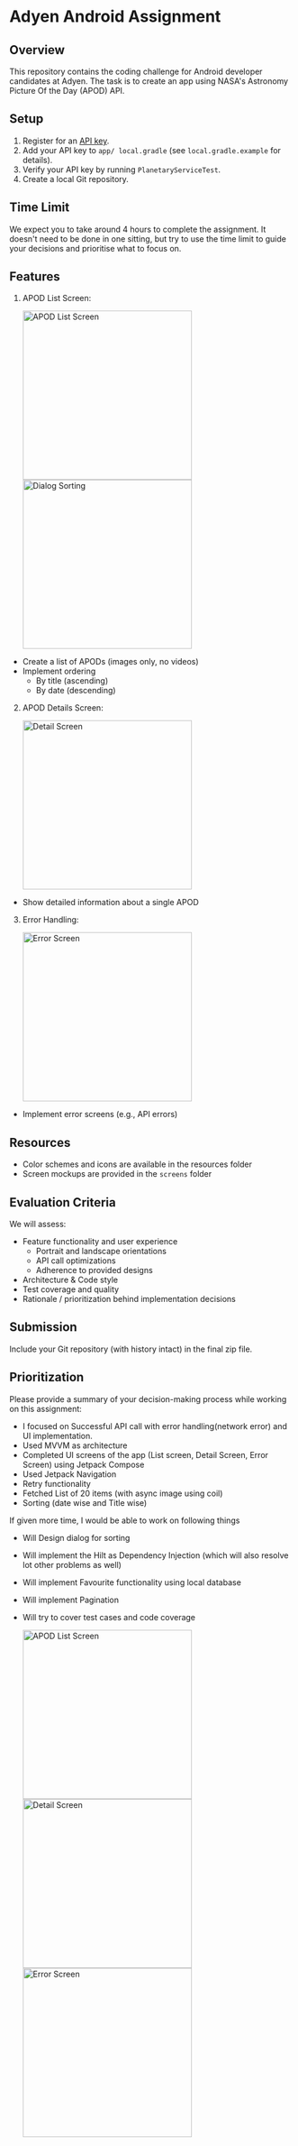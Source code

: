 # Adyen Android Assignment

## Overview
This repository contains the coding challenge for Android developer candidates at Adyen. The task is to create an app using NASA's Astronomy Picture Of the Day (APOD) API.

## Setup
1. Register for an [API key](https://api.nasa.gov/).
2. Add your API key to `app/ local.gradle` (see `local.gradle.example` for details).
3. Verify your API key by running `PlanetaryServiceTest`.
4. Create a local Git repository.

## Time Limit
We expect you to take around 4 hours to complete the assignment.
It doesn't need to be done in one sitting, but try to use the time limit to guide your decisions and prioritise what to focus on.

## Features
1. APOD List Screen:

    <img src="screens/ListScreen.png" alt="APOD List Screen" width="300"/>     <img src="screens/ReorderDialog.png" alt="Dialog Sorting" width="300"/>
- Create a list of APODs (images only, no videos)
- Implement ordering
  * By title (ascending)
  * By date (descending)
2. APOD Details Screen:

    <img src="screens/DetailScreen.png" alt="Detail Screen" width="300"/>
- Show detailed information about a single APOD
3. Error Handling:

    <img src="screens/ErrorScreen.png" alt="Error Screen" width="300"/>
- Implement error screens (e.g., API errors)

## Resources
- Color schemes and icons are available in the resources folder
- Screen mockups are provided in the `screens` folder

## Evaluation Criteria
We will assess:
* Feature functionality and user experience
  - Portrait and landscape orientations
  - API call optimizations
  - Adherence to provided designs
* Architecture & Code style
* Test coverage and quality
* Rationale / prioritization behind implementation decisions

## Submission
Include your Git repository (with history intact) in the final zip file.

## Prioritization
Please provide a summary of your decision-making process while working on this assignment:
- I focused on Successful API call with error handling(network error) and UI implementation.
- Used MVVM as architecture
- Completed UI screens of the app (List screen, Detail Screen, Error Screen) using Jetpack Compose
- Used Jetpack Navigation 
- Retry functionality
- Fetched List of 20 items (with async image using coil)
- Sorting (date wise and Title wise)

If given more time, I would be able to work on following things
- Will Design dialog for sorting
- Will implement the Hilt as Dependency Injection (which will also resolve lot other problems as well)
- Will implement Favourite functionality using local database
- Will implement Pagination 
- Will try to cover test cases and code coverage

  <img src="screens/implimented/ListScreen.png" alt="APOD List Screen" width="300"/>   
  <img src="screens/implimented/DetailScreen.png" alt="Detail Screen" width="300"/>
  <img src="screens/implimented/NetworkError.png" alt="Error Screen" width="300"/>    

